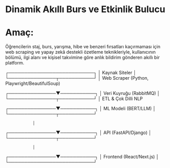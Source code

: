 # Dinamik Akıllı Burs ve Etkinlik Bulucu

# Amaç:
Öğrencilerin staj, burs, yarışma, hibe ve benzeri fırsatları kaçırmaması için web scraping ve yapay zekâ destekli özetleme teknikleriyle, kullanıcının bölümü, ilgi alanı ve kişisel takvimine göre anlık bildirim gönderen akıllı bir platform.



┌───────────────────────────┐
│  Kaynak Siteler           │
└───────────────┬───────────┘
                │  Web Scraper (Python, Playwright/BeautifulSoup)
                
┌───────────────▼───────────┐
│  Veri Kuyruğu (RabbitMQ)  │
└───────────────┬───────────┘
                │  ETL & Çok Dilli NLP
                
┌───────────────▼───────────┐
│  ML Modeli (BERT/LLM)     │
└───────────────┬───────────┘

                │
┌───────────────▼───────────┐
│  API (FastAPI/Django)     │
└───────────────┬───────────┘

                │
┌───────────────▼───────────┐
│  Frontend (React/Next.js) │
└───────────────────────────┘
